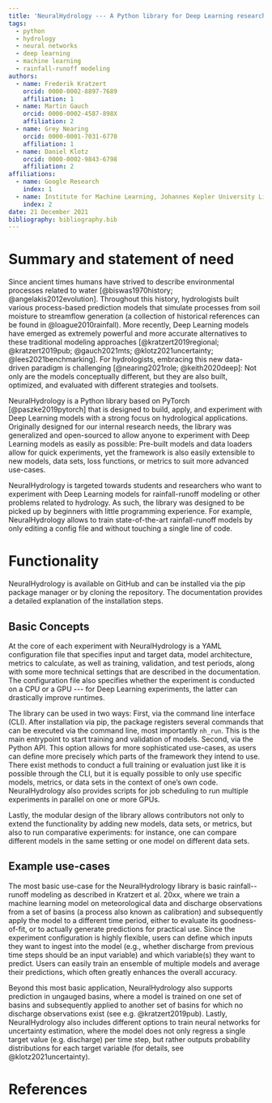 ```yaml
---
title: 'NeuralHydrology --- A Python library for Deep Learning research in hydrology'
tags:
  - python
  - hydrology
  - neural networks
  - deep learning
  - machine learning
  - rainfall-runoff modeling
authors:
  - name: Frederik Kratzert
    orcid: 0000-0002-8897-7689
    affiliation: 1
  - name: Martin Gauch
    orcid: 0000-0002-4587-898X
    affiliation: 2
  - name: Grey Nearing
    orcid: 0000-0001-7031-6770
    affiliation: 1
  - name: Daniel Klotz
    orcid: 0000-0002-9843-6798
    affiliation: 2
affiliations:
  - name: Google Research
    index: 1
  - name: Institute for Machine Learning, Johannes Kepler University Linz, Linz, Austria
    index: 2
date: 21 December 2021
bibliography: bibliography.bib
---
```


# Summary and statement of need

Since ancient times humans have strived to describe environmental processes related to water [@biswas1970history; @angelakis2012evolution].
Throughout this history, hydrologists built various process-based prediction models that simulate processes from soil moisture to streamflow generation (a collection of historical references can be found in @loague2010rainfall). More recently, Deep Learning models have emerged as extremely powerful and more accurate alternatives to these traditional modeling approaches [@kratzert2019regional; @kratzert2019pub; @gauch2021mts; @klotz2021uncertainty; @lees2021benchmarking]. For hydrologists, embracing this new data-driven paradigm is challenging [@nearing2021role; @keith2020deep]: Not only are the models conceptually different, but they are also built, optimized, and evaluated with different strategies and toolsets.

NeuralHydrology is a Python library based on PyTorch [@paszke2019pytorch] that is designed to build, apply, and experiment with Deep Learning models with a strong focus on hydrological applications. Originally designed for our internal research needs, the library was generalized and open-sourced to allow anyone to experiment with Deep Learning models as easily as possible: Pre-built models and data loaders allow for quick experiments, yet the framework is also easily extensible to new models, data sets, loss functions, or metrics to suit more advanced use-cases.

NeuralHydrology is targeted towards students and researchers who want to experiment with Deep Learning models for rainfall-runoff modeling or other problems related to hydrology. As such, the library was designed to be picked up by beginners with little programming experience. For example, NeuralHydrology allows to train state-of-the-art rainfall-runoff models by only editing a config file and without touching a single line of code.


# Functionality

NeuralHydrology is available on GitHub and can be installed via the pip package manager or by cloning the repository. The documentation provides a detailed explanation of the installation steps.

## Basic Concepts

At the core of each experiment with NeuralHydrology is a YAML configuration file that specifies input and target data, model architecture, metrics to calculate, as well as training, validation, and test periods, along with some more technical settings that are described in the documentation. The configuration file also specifies whether the experiment is conducted on a CPU or a GPU --- for Deep Learning experiments, the latter can drastically improve runtimes.

The library can be used in two ways: First, via the command line interface (CLI). After installation via pip, the package registers several commands that can be executed via the command line, most importantly `nh_run`. This is the main entrypoint to start training and validation of models. Second, via the Python API. This option allows for more sophisticated use-cases, as users can define more precisely which parts of the framework they intend to use. There exist methods to conduct a full training or evaluation just like it is possible through the CLI, but it is equally possible to only use specific models, metrics, or data sets in the context of one’s own code. NeuralHydrology also provides scripts for job scheduling to run multiple experiments in parallel on one or more GPUs.

Lastly, the modular design of the library allows contributors not only to extend the functionality by adding new models, data sets, or metrics, but also to run comparative experiments: for instance, one can compare different models in the same setting or one model on different data sets.

## Example use-cases

The most basic use-case for the NeuralHydrology library is basic rainfall--runoff modeling as described in Kratzert et al. 20xx, where we train a machine learning model on meteorological data and discharge observations from a set of basins (a process also known as calibration) and subsequently apply the model to a different time period, either to evaluate its goodness-of-fit, or to actually generate predictions for practical use. Since the experiment configuration is highly flexible, users can define which inputs they want to ingest into the model (e.g., whether discharge from previous time steps should be an input variable) and which variable(s) they want to predict. Users can easily train an ensemble of multiple models and average their predictions, which often greatly enhances the overall accuracy.

Beyond this most basic application, NeuralHydrology also supports prediction in ungauged basins, where a model is trained on one set of basins and subsequently applied to another set of basins for which no discharge observations exist (see e.g. @kratzert2019pub). Lastly, NeuralHydrology also includes different options to train neural networks for uncertainty estimation, where the model does not only regress a single target value (e.g. discharge) per time step, but rather outputs probability distributions for each target variable (for details, see @klotz2021uncertainty).

# References
